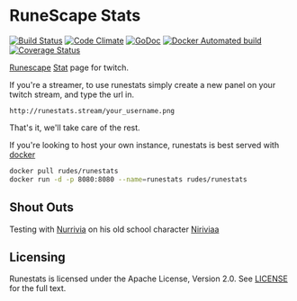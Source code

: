 # RuneScape Stats
[![Build Status](https://travis-ci.org/rudes/runestats.svg?branch=master)](https://travis-ci.org/rudes/runestats)
[![Code Climate](https://codeclimate.com/github/rudes/runestats/badges/gpa.svg)](https://codeclimate.com/github/rudes/runestats)
[![GoDoc](https://godoc.org/github.com/rudes/runestats?status.svg)](https://godoc.org/github.com/rudes/runestats)
[![Docker Automated build](https://img.shields.io/docker/automated/rudes/runestats.svg?maxAge=2592000?style=plastic)](https://hub.docker.com/r/rudes/runestats)
[![Coverage Status](https://coveralls.io/repos/github/rudes/runestats/badge.svg?branch=master)](https://coveralls.io/github/rudes/runestats?branch=master)

[Runescape](http://www.runescape.com/) [Stat](http://runestats.stream/) page for twitch.

If you're a streamer, to use runestats simply create a new panel on your
twitch stream, and type the url in.
```
http://runestats.stream/your_username.png
```
That's it, we'll take care of the rest.

If you're looking to host your own instance,
runestats is best served with [docker](https://docker.com/)
```bash
docker pull rudes/runestats
docker run -d -p 8080:8080 --name=runestats rudes/runestats
```

## Shout Outs

Testing with [Nurrivia](https://www.twitch.tv/nurrivia) on his old school
character [Niriviaa](http://services.runescape.com/m=hiscore_oldschool/hiscorepersonal.ws?user1=niriviaa)

## Licensing

Runestats is licensed under the Apache License, Version 2.0. 
See [LICENSE](https://github.com/rudes/runestats/blob/master/LICENSE) for the full text.
